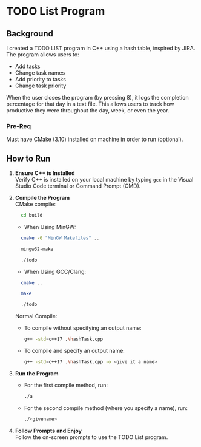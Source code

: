 # TODO List Program

## Background
I created a TODO LIST program in C++ using a hash table, inspired by JIRA. The program allows users to:

- Add tasks
- Change task names
- Add priority to tasks
- Change task priority

When the user closes the program (by pressing 8), it logs the completion percentage for that day in a text file. This allows users to track how productive they were throughout the day, week, or even the year.

### Pre-Req
Must have CMake (3.10) installed on machine in order to run (optional).

## How to Run
1. **Ensure C++ is Installed**  
   Verify C++ is installed on your local machine by typing `gcc` in the Visual Studio Code terminal or Command Prompt (CMD).

2. **Compile the Program**  
  CMake compile:
    ```bash
      cd build
    ```
    - When Using MinGW:
    ``` bash
      cmake -G "MinGW Makefiles" ..
    ```
    ``` bash
      mingw32-make 
    ```
    ``` bash
      ./todo 
    ``` 
    - When Using GCC/Clang:
    ``` bash
      cmake ..
    ```
    ``` bash
      make
    ```
    ``` bash
      ./todo
    ```
   Normal Compile:

   - To compile without specifying an output name:
     ```bash
     g++ -std=c++17 .\hashTask.cpp
     ```

   - To compile and specify an output name:
     ```bash
     g++ -std=c++17 .\hashTask.cpp -o <give it a name>
     ```

3. **Run the Program**  
   - For the first compile method, run:
     ```bash
     ./a
     ```

   - For the second compile method (where you specify a name), run:
     ```bash
     ./<givename>
     ```

4. **Follow Prompts and Enjoy**  
   Follow the on-screen prompts to use the TODO List program.